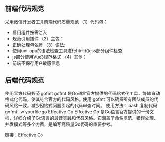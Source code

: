## 前端代码规范
采用微信开发者工具前端代码质量规范
（1）代码包：
+ 启用组件按需注入
+ 规范引用插件
（2）主包：
+ 正确处理包依赖
（3）语法:
+ 使用uni-app的语法检查工具进行html和css部分组件检查
+ js部分使用Vue3规范格式
（4）其他：
+ 前端不保存用户敏感信息

## 后端代码规范
使用官方代码规范 gofmt
gofmt 是Go语言官方提供的代码格式化工具，能够自动格式化代码，使其符合官方的代码风格。使用 gofmt 可以确保所有团队成员的代码风格一致，减少因格式问题引起的代码审查时间。
使用方法：
bash
复制代码
gofmt -w yourfile.go
Effective Go
Effective Go 是Go语言官方提供的一份文档，详细介绍了Go语言的最佳实践和代码风格。它涵盖了命名规范、错误处理、并发模式等多个方面，是编写高质量Go代码的重要参考。

链接：Effective Go
